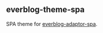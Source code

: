 ## everblog-theme-spa

SPA theme for [everblog-adaptor-spa](https://github.com/everblogjs/everblog-adaptor-spa).